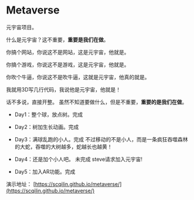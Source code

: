 # Metaverse
元宇宙项目。

什么是元宇宙？这不重要，**重要是我们在做**。

你搞个网站，你说这不是网站，这是元宇宙，他就是。

你搞个游戏，你说这不是游戏，这是元宇宙，他就是。

你吹个牛逼，你说这不是吹牛逼，这就是元宇宙，他真的就是。

我就用3D写几行代码，我说他是元宇宙，他就是！

话不多说，直接开整。
虽然不知道要做什么，但是不重要，**重要的是我们在做**。

- Day1：整个球，放点树。完成

- Day2：树加生长动画。完成

- Day3：满球乱跑的小人。完成
  不过移动的不是小人，而是一条疯狂吞噬森林的大蛇，吞噬的大树越多，蛇越长也越黄！

- Day4：还是加个小人吧。 未完成
  steve请求加入元宇宙!

- Day5：加入AR功能。完成
 
  
演示地址： [https://scqilin.github.io/metaverse/](https://scqilin.github.io/metaverse/)
